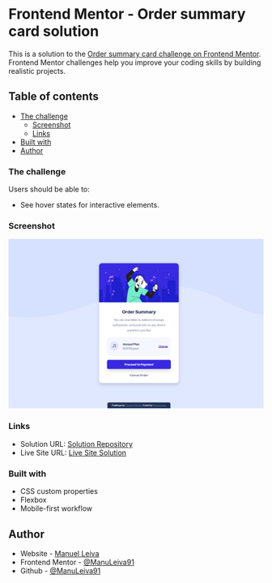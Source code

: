 # Frontend Mentor - Order summary card solution

This is a solution to the [Order summary card challenge on Frontend Mentor](https://www.frontendmentor.io/challenges/order-summary-component-QlPmajDUj). Frontend Mentor challenges help you improve your coding skills by building realistic projects. 

## Table of contents

- [The challenge](#the-challenge)
  - [Screenshot](#screenshot)
  - [Links](#links)
- [Built with](#built-with)
- [Author](#author)

### The challenge

Users should be able to:

- See hover states for interactive elements.

### Screenshot

![](./images/screenshot.png)

### Links

- Solution URL: [Solution Repository](https://github.com/ManuLeiva91/order-summary-component-main)
- Live Site URL: [Live Site Solution](https://manuleiva91.github.io/order-summary-component-main/)


### Built with

- CSS custom properties
- Flexbox
- Mobile-first workflow

## Author

- Website - [Manuel Leiva](https://www.your-site.com)
- Frontend Mentor - [@ManuLeiva91](https://www.frontendmentor.io/profile/ManuLeiva91)
- Github - [@ManuLeiva91](https://github.com/ManuLeiva91)